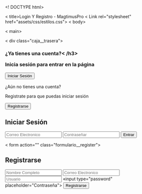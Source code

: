 <! DOCTYPE html>
<html lang="en">
<head>
<meta charset="UTF-8">
<meta name="viewport" content="width=device-width, initial-scale=1.0"> 
< title>Login Y Registro - MagtimusPro</title> 
< Link rel="stylesheet" href="assets/css/estilos.css">

</head> < body>

< main>

  <div class="contenedor __todo">

   < div class="caja__trasera">
   <div class="caja__trasera-login">
   <h3>¿Ya tienes una cuenta?< /h3>
   <p>Inicia sesión para entrar en la página</p>
   <button id="btn_iniciar-sesion">Iniciar Sesión</button>
  
  </div>
  
   <div class="caja__trasera-register",
   <h3> ¿Aún no tienes una cuenta?</h3>
   <p>Registrate para que puedas iniciar sesión</p>
<button id="btn__registrarse">Registrarse</button>
</div>
 </div>
<div class_"contenedor__login-register">
  


 <form action="" class="formulario__login">
 <h2>Iniciar Sesión</h2>
<input type="text" placeholder="Correo Electronico">
<input type="password" placeholder="Contraseñar">
<button>Entrar</button>
</ form>

< form action="" class="formulario__register">
<h2> Registrarse</h2>
<input type="text" placeholder="Nombre Completo"> 
<input type="text" placeholder="Correo Electronico">
<input type="text" placeholder="Usuario">
«input type="password" placeholder="Contraseña">
<button> Registrarse</button>
</form>

</div>

 </div>
 </main>
 </body>
</html>
